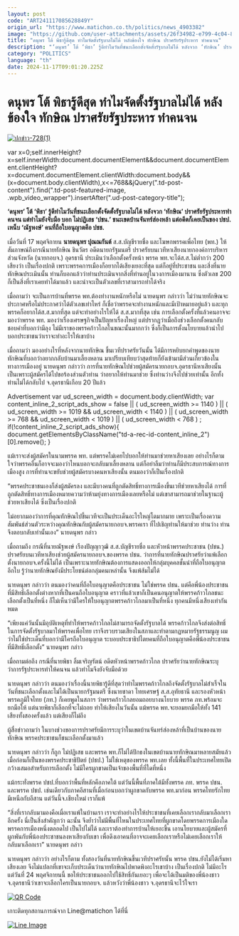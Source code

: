 ```yaml
---
layout: post
code: "ART241117085628849Y"
origin_url: "https://www.matichon.co.th/politics/news_4903382"
image: "https://github.com/user-attachments/assets/26f34982-e799-4c04-8dba-de74f1397181"
title: "ดนุพร โต้ พิธารู้ดีสุด ทำไมจัดตั้งรัฐบาลไม่ได้ หลังข้องใจ ทักษิณ ปราศรัยรัฐประหาร ทำคนจน"
description: "‘ดนุพร’ โต้ ‘พิธา’ รู้ดีทำไมวันที่ชนะเลือกตั้งจัดตั้งรัฐบาลไม่ได้ หลังจวก ‘ทักษิณ’ ปราศรัยรัฐประหารทำคนจน แต่ทำไมยังจับมือ บอก ไม่ปฏิเสธ ‘ปชน.’"
category: "POLITICS"
language: "th"
date: 2024-11-17T09:01:20.225Z
---
```


# ดนุพร โต้ พิธารู้ดีสุด ทำไมจัดตั้งรัฐบาลไม่ได้ หลังข้องใจ ทักษิณ ปราศรัยรัฐประหาร ทำคนจน

[![](https://www.matichon.co.th/wp-content/uploads/2024/11/ปกข่าว-7281-123.jpg "ปกข่าว-728(1)")](https://www.matichon.co.th/wp-content/uploads/2024/11/ปกข่าว-7281-123.jpg)

var x=0;self.innerHeight?x=self.innerWidth:document.documentElement&&document.documentElement.clientHeight?x=document.documentElement.clientWidth:document.body&&(x=document.body.clientWidth),x<=768&&jQuery(".td-post-content").find(".td-post-featured-image, .wpb\_video\_wrapper").insertAfter(".ud-post-category-title");

**‘ดนุพร’ โต้ ‘พิธา’ รู้ดีทำไมวันที่ชนะเลือกตั้งจัดตั้งรัฐบาลไม่ได้ หลังจวก ‘ทักษิณ’ ปราศรัยรัฐประหารทำคนจน แต่ทำไมยังจับมือ บอก ไม่ปฏิเสธ ‘ปชน.’ ชนะเขตบ้านจันทร์ส่องหล้า แต่อดีตก็เคยเป็นของ ปชป. เหน็บ ‘ณัฐพงษ์’ คนที่ถือใบอนุญาตคือ ปชช.**

เมื่อวันที่ 17 พฤศจิกายน **นายดนุพร ปุณณกันต์** ส.ส.บัญชีรายชื่อ และโฆษกพรรคเพื่อไทย (พท.) ให้สัมภาษณ์ถึงกรณีนายทักษิณ ชินวัตร อดีตนายกรัฐมนตรี ปราศรัยบนเวทีหาเสียงนายกองค์การบริหารส่วนจังหวัด (นายกอบจ.) อุดรธานี ประเมินว่าเลือกตั้งครั้งหน้า พรรค พท.จะได้ส.ส.ไม่ต่ำกว่า 200 เสียงว่า เป็นเรื่องปกติ เพราะพรรคการเมืองก็อยากได้เสียงเยอะที่สุด แต่ก็อยู่ที่ประชาชน และสิ่งที่นายทักษิณประเมินนั้น ท่านก็บอกแล้วว่าท่านประเมินจากสิ่งที่ท่านอยู่ในวงการเมืองมานาน ซึ่งตัวเลข 200 ก็เป็นสิ่งที่เราเคยทำได้มาแล้ว และน่าจะเป็นตัวเลขที่เราสามารถทำได้จริง

เมื่อถามว่า จะเป็นการบ้านที่พรรค พท.ต้องทำงานหนักหรือไม่ นายดนุพร กล่าวว่า ไม่ว่านายทักษิณจะประกาศหรือไม่ประกาศว่าได้ตัวเลขเท่าไหร่ ก็เชื่อว่าพรรคจะทำงานหนักและมีเป้าหมายอยู่แล้ว และทุกพรรคก็อยากได้ส.ส.มากที่สุด แต่จะทำอย่างไรให้ได้ ส.ส.มากที่สุด เช่น การเลือกตั้งครั้งที่แล้วคนอาจจะมองว่าพรรค พท. มองว่าเรื่องเศรษฐกิจเป็นปัญหาเรื่องใหญ่ แต่ปรากฏว่าเมื่อถึงช่วงเลือกตั้งคนกลับชอบคำที่บอกว่ามีลุง ไม่มีเราของพรรคก้าวไกลในขณะนั้นมากกว่า ซึ่งก็เป็นการตั้งนโยบายแล้วนำไปบอกประชาชนว่าเราจะทำอะไรให้เขาบ้าง

เมื่อถามว่า มองอย่างไรที่หลังจากนายทักษิณ ขึ้นเวทีปราศรัยวันนั้น ได้มีการหยิบยกคำพูดของนายทักษิณที่บอกว่าอยากกลับบ้านมาเลี้ยงหลาน มาเปรียบเทียบว่าสุดท้ายก็ยังเข้ามามีส่วนเกี่ยวข้องในทางการเมืองอยู่ นายดนุพร กล่าวว่า การที่นายทักษิณไปช่วยผู้สมัครนายกอบจ.อุดรธานีหาเสียงนั้น เป็นเพราะผู้สมัครได้ไปขอร้องส่วนตัวท่าน ว่าอยากให้ท่านมาช่วย ซึ่งท่านว่างจึงไปช่วยเท่านั้น อีกทั้งท่านไม่ได้กลับไป จ.อุดรธานีเกือบ 20 ปีแล้ว

Advertisement var ud\_screen\_width = document.body.clientWidth; var content\_inline\_2\_script\_ads\_show = false || ( ud\_screen\_width >= 1140 ) || ( ud\_screen\_width >= 1019 && ud\_screen\_width < 1140 ) || ( ud\_screen\_width >= 768 && ud\_screen\_width < 1019 ) || ( ud\_screen\_width < 768 ) ; if(!content\_inline\_2\_script\_ads\_show){ document.getElementsByClassName("td-a-rec-id-content\_inline\_2")\[0\].remove(); }

แม้เราจะส่งผู้สมัครในนามพรรค พท. แต่พรรคไม่เคยไปบอกให้ท่านมาช่วยหาเสียงเลย อย่างไรก็ตาม ใจว่าพรรคอื่นก็อาจจะมองว่าไหนบอกจะกลับมาเลี้ยงหลาน แต่ก็อย่าลืมว่าท่านก็มีประสบการณ์ทางการเมืองสูง การที่ท่านจะขยับช่วยผู้สมัครบางคนหาเสียงนั้น ตนมองว่าก็เป็นเรื่องปกติ

“พรรคประชาชนเองก็ส่งผู้สมัครลง และมีบางคนที่ถูกตัดสิทธิ์ทางการเมืองขึ้นเวทีช่วยหาเสียงได้ การที่ถูกตัดสิทธิ์ทางการเมืองหมายความว่าห้ามยุ่งทางการเมืองเลยหรือไม่ แต่เขาสามารถมาช่วยในฐานะผู้ช่วยหาเสียงได้ ซึ่งเป็นเรื่องปกติ

ไม่อยากมองว่าการที่คุณทักษิณไปขึ้นเวทีจะเป็นประเด็นอะไรใหญ่โตมากมาย เพราะเป็นเรื่องความสัมพันธ์ส่วนตัวระหว่างคุณทักษิณกับผู้สมัครนายกอบจ.พรรคเรา ที่ไปเชิญท่านให้มาช่วย ท่านว่าง ท่านจึงตอบกลับเท่านั้นเอง” นายดนุพร กล่าว

เมื่อถามถึง กรณีที่นายณัฐพงษ์ เรืองปัญญาวุฒิ ส.ส.บัญชีรายชื่อ และหัวหน้าพรรคประชาชน (ปชน.) ปราศรัยบนเวทีหาเสียงช่วยผู้สมัครนายกอบจ.ของพรรค ปชน. ว่าการที่นายทักษิณปราศรัยว่าแพ้เลือกตั้งนายกอบจ.ครั้งนี้ไม่ได้ เป็นเพราะนายทักษิณต้องการแสดงออกให้กลุ่มบุคคลชั้นนำที่ถือใบอนุญาตอีกใบ รู้ว่านายทักษิณยังมีประโยชน์ต่อกลุ่มคนเหล่านั้น จึงแพ้ส้มไม่ได้

นายดนุพร กล่าวว่า ตนมองว่าคนที่ถือใบอนุญาตคือประชาชน ไม่ใช่พรรค ปชน. แต่คือพี่น้องประชาชนที่มีสิทธิ์เลือกตั้งต่างหากที่เป็นคนถือใบอนุญาต คราวที่แล้วเขาก็เป็นคนอนุญาตให้พรรคก้าวไกลชนะเลือกตั้งเป็นที่หนึ่ง ก็ไม่เห็นว่ามีใครให้ใบอนุญาตพรรคก้าวไกลมาเป็นที่หนึ่ง ทุกคนมีหนึ่งเสียงเท่ากันหมด

“เพียงแค่วันนั้นมีอุบัติเหตุที่ทำให้พรรคก้าวไกลไม่สามารถจัดตั้งรัฐบาลได้ พรรคก้าวไกลจึงส่งต่อสิทธิ์ในการจัดตั้งรัฐบาลมาให้พรรคเพื่อไทย เราจึงรวบรวมเสียงในสภาและทำตามกฏหมายรัฐธรรมนูญ ผมว่าไม่ใช่ประเด็นที่บอกว่ามีใครถือใบอนุญาต ระบอบประชาธิปไตยคนที่ถือใบอนุญาตคือพี่น้องประชาชนที่มีสิทธิ์เลือกตั้ง” นายดนุพร กล่าว

เมื่อถามต่อถึง กรณีที่นายพิธา ลิ้มเจริญรัตน์ อดีตหัวหน้าพรรคก้าวไกล ปราศรัยว่านายทักษิณระบุว่าการรัฐประหารทำให้คนจน แล้วทำไมจึงยังจับมือด้วย

นายดนุพร กล่าวว่า ตนมองว่าเรื่องนี้นายพิธารู้ดีที่สุดว่าทำไมพรรคก้าวไกลถึงจัดตั้งรัฐบาลไม่สำเร็จในวันที่ชนะเลือกตั้งและไม่ได้เป็นนายกรัฐมนตรี ซึ่งนายชาดา ไทยเศรษฐ์ ส.ส.อุทัยธานี และรองหัวหน้าพรรคภูมิใจไทย (ภท.) ก็เคยพูดในสภาฯ ว่าพรรคก้าวไกลยอมถอยบางนโยบาย พรรค ภท.พร้อมจะยกมือให้ แต่นายพิธาก็เลือกที่จะไม่ถอย ทำให้เสียงในวันนั้น แม้พรรค พท.จะยอมยกมือให้ทั้ง 141 เสียงทั้งสองครั้งแล้ว แต่เสียงก็ไม่ถึง

ผู้สื่อข่าวถามว่า ในบางช่วงของการปราศรัยมีการระบุว่าในเขตบ้านจันทร์ส่องหล้าที่เป็นบ้านของนายทักษิณ พรรคประชาชนก็ชนะเลือกตั้งมาแล้ว

นายดนุพร กล่าวว่า ก็ถูก ไม่ปฏิเสธ และพรรค พท.ก็ไม่ได้ปักธงในเขตบ้านนายทักษิณมาหลายสมัยแล้ว เมื่อก่อนก็เป็นของพรรคประชาธิปัตย์ (ปชป.) ไม่ใช่เหตุของพรรค พท.เลย ทั้งนี้พื้นที่ในประเทศไทยเปิดกว้างเสมอสำหรับการเลือกตั้ง ไม่มีใครผูกขาดเป็นเจ้าของพื้นที่ที่ใดที่หนึ่ง

แม้กระทั่งพรรค ปชป.ที่บอกว่าพื้นที่หลักคือภาคใต้ แต่วันนี้พื้นที่ภาคใต้มีทั้งพรรค ภท. พรรค ปชน. และพรรค ปชป. เช่นเดียวกับภาคอีสานที่เมื่อก่อนบอกว่าผูกขาดกับพรรค พท.มาก่อน พรรคไทยรักไทยมีเหนือกับอีสาน แต่วันนี้จ.เชียงใหม่ เราก็แพ้

“สิ่งที่เรากลับมามองคือเมื่อเราแพ้ในบ้านเรา เราจะทำอย่างไรให้ประชาชนที่เคยเลือกเรากลับมาเลือกเราอีกครั้ง นี่เป็นสิ่งสำคัญกว่า ฉะนั้น จึงย้ำว่าไม่มีพื้นที่ไหนในประเทศไทยที่ผูกขาดโดยพรรคการเมืองใดพรรคการเมืองหนึ่งตลอดไป เป็นไปไม่ได้ และเราต้องทำการบ้านให้เยอะขึ้น เอานโยบายและผู้สมัครที่ผูกพันกับพี่น้องประชาชนลงหาเสียงกับเขา เพื่อดึงเอาคนที่อาจจะเคยเลือกเราหรือไม่เคยเลือกเราให้กลับมาเลือกเรา” นายดนุพร กล่าว

นายดนุพร กล่าวว่า อย่างไรก็ตาม ทั้งสองวันที่นายทักษิณขึ้นเวทีปราศรัยนั้น พรรค ปชน.ยังไม่ได้เริ่มหาเสียงเลย จึงไม่แปลกที่เขาจะเก็บประเด็นว่านายทักษิณไปพาดพิงอะไรเขาบ้าง เป็นเรื่องปกติ ไม่มีอะไร แต่วันที่ 24 พฤศจิกายนนี้ ขอให้ประชาชนออกไปใช้สิทธิ์กันเยอะๆ เพื่อจะได้เป็นมติของพี่น้องชาว จ.อุดรธานีว่าเขาจะเลือกใครเป็นนายกอบจ. แล้วหวังว่าพี่น้องชาว จ.อุดรธานีจะไว้ใจเรา

[![QR Code](https://www.matichon.co.th/wp-content/uploads/2023/07/wob1371z.jpg)](https://lin.ee/ht0nDxX)

เกาะติดทุกสถานการณ์จาก Line@matichon ได้ที่นี่

[![Line Image](https://www.matichon.co.th/wp-content/uploads/2023/07/th.png)](https://lin.ee/ht0nDxX)